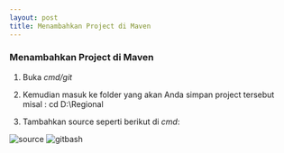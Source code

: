 ```yaml
---
layout: post
title: Menambahkan Project di Maven 
---
```



### Menambahkan Project di Maven 

1. Buka *cmd/git* 

2. Kemudian masuk ke folder yang akan Anda simpan project tersebut misal : cd D:\Regional

3. Tambahkan source seperti berikut di *cmd*:

![source](http://res.cloudinary.com/deshqivuj/image/upload/v1493641968/maven-eclipse/2017-05-01_19-32-00.png)
![gitbash](http://res.cloudinary.com/deshqivuj/image/upload/v1493639857/maven-eclipse/2017-05-01_18-50-52.png)

